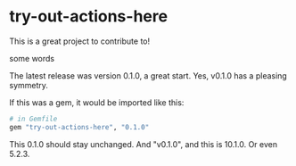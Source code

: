 # try-out-actions-here
This is a great project to contribute to!

some words

The latest release was version 0.1.0, a great start. Yes, v0.1.0 has a pleasing symmetry.

If this was a gem, it would be imported like this:
```ruby
# in Gemfile
gem "try-out-actions-here", "0.1.0"
```

This 0.1.0 should stay unchanged. And "v0.1.0", and this is 10.1.0. Or even 5.2.3.
